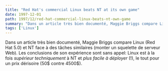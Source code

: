 ```yaml
---
title: "Red Hat's commercial Linux beats NT at its own game"
date: 1997-12-01
path: 1997/12/red-hat-commercial-linux-beats-nt-own-game
summary: "Dans un article très bien documenté, Maggie Briggs compare Linux (Red Hat 5.0) et NT face à des tâches similaires (monter un squelette de serveur Web)."
tags: ['Linux']
---
```


<P>
Dans un article très bien documenté, Maggie Briggs compare Linux (Red
Hat 5.0) et NT face à des tâches similaires (monter un squelette de
serveur Web). Les conclusions de son expérience sont sans appel: Linux
est à la fois <EM>supérieur techniquement</EM> à NT et <EM>plus facile à
déployer</EM> (!), le tout pour un prix dérisoire (50$ contre 4500$).
</P>


